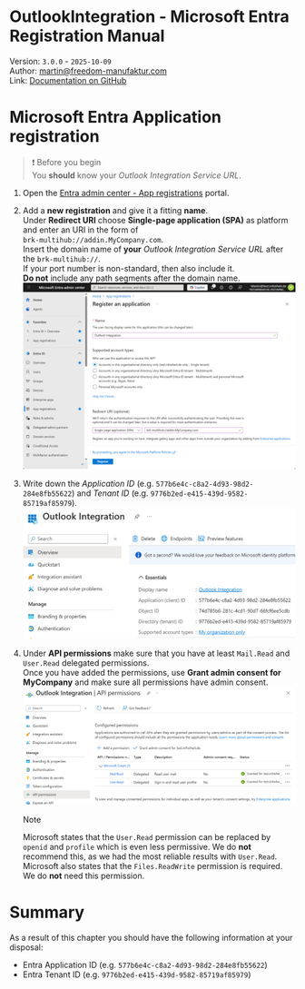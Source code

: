 ﻿OutlookIntegration - Microsoft Entra Registration Manual
===
Version: `3.0.0` - `2025-10-09` \
Author: martin@freedom-manufaktur.com \
Link: [Documentation on GitHub](<https://github.com/freedom-manufaktur/OutlookIntegration/tree/main/Documentation/Entra Registration Manual.md>)

# Microsoft Entra Application registration
> ❗ Before you begin\
> You **should** know your *Outlook Integration Service URL*.

1.  Open the [Entra admin center - App registrations](https://entra.microsoft.com/#view/Microsoft_AAD_RegisteredApps/ApplicationsListBlade/quickStartType~/null/sourceType/Microsoft_AAD_IAM) portal.

2.  Add a **new registration** and give it a fitting **name**.\
    Under **Redirect URI** choose **Single-page application (SPA)** as platform and enter an URI in the form of\
    `brk-multihub://addin.MyCompany.com`.\
    Insert the domain name of **your** *Outlook Integration Service URL* after the `brk-multihub://`.\
    If your port number is non-standard, then also include it.\
    **Do not** include any path segments after the domain name.
    ![New App registration](Images/Entra%20App%20registration%20New.png)

3.  Write down the *Application ID* (e.g. `577b6e4c-c8a2-4d93-98d2-284e8fb55622`) and  *Tenant ID* (e.g. `9776b2ed-e415-439d-9582-85719af85979`).\
    ![App registration ID](Images/Entra%20App%20registration%20ID.png)

4.  Under **API permissions** make sure that you have at least `Mail.Read` and `User.Read` delegated permissions.\
    Once you have added the permissions, use **Grant admin consent for MyCompany** and make sure all permissions have admin consent.\
    ![App registration permissions](Images/Entra%20App%20registration%20Permissions.png)
    > [!NOTE]
    > Microsoft states that the `User.Read` permission can be replaced by `openid` and `profile` which is even less permissive. We do **not** recommend this, as we had the most reliable results with `User.Read`.\
    > Microsoft also states that the `Files.ReadWrite` permission is required. We do **not** need this permission.

# Summary
As a result of this chapter you should have the following information at your disposal:
* Entra Application ID (e.g. `577b6e4c-c8a2-4d93-98d2-284e8fb55622`)
* Entra Tenant ID (e.g. `9776b2ed-e415-439d-9582-85719af85979`)
